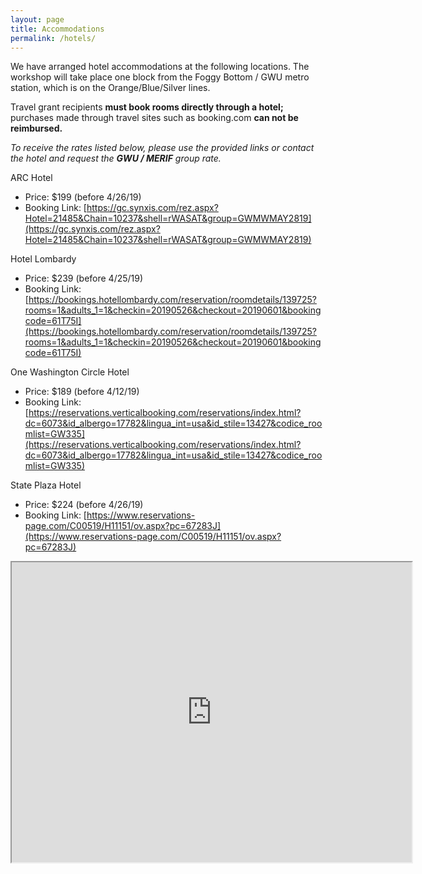 ```yaml
---
layout: page
title: Accommodations
permalink: /hotels/
---
```


We have arranged hotel accommodations at the following locations. The workshop will take place one block from the Foggy Bottom / GWU metro station, which is on the Orange/Blue/Silver lines.

Travel grant recipients **must book rooms directly through a hotel;** purchases made through travel sites such as booking.com **can not be reimbursed.**

*To receive the rates listed below, please use the provided links or contact the hotel and request the **GWU / MERIF** group rate.*

ARC Hotel
  - Price: $199 (before 4/26/19)
  - Booking Link: [https://gc.synxis.com/rez.aspx?Hotel=21485&Chain=10237&shell=rWASAT&group=GWMWMAY2819](https://gc.synxis.com/rez.aspx?Hotel=21485&Chain=10237&shell=rWASAT&group=GWMWMAY2819)

Hotel Lombardy
  - Price: $239 (before 4/25/19)
  - Booking Link: [https://bookings.hotellombardy.com/reservation/roomdetails/139725?rooms=1&adults_1=1&checkin=20190526&checkout=20190601&bookingcode=61T75I](https://bookings.hotellombardy.com/reservation/roomdetails/139725?rooms=1&adults_1=1&checkin=20190526&checkout=20190601&bookingcode=61T75I)

One Washington Circle Hotel
  - Price: $189 (before 4/12/19)
  - Booking Link: [https://reservations.verticalbooking.com/reservations/index.html?dc=6073&id_albergo=17782&lingua_int=usa&id_stile=13427&codice_roomlist=GW335](https://reservations.verticalbooking.com/reservations/index.html?dc=6073&id_albergo=17782&lingua_int=usa&id_stile=13427&codice_roomlist=GW335)

State Plaza Hotel
  - Price: $224 (before 4/26/19)
  - Booking Link: [https://www.reservations-page.com/C00519/H11151/ov.aspx?pc=67283J](https://www.reservations-page.com/C00519/H11151/ov.aspx?pc=67283J)


<iframe src="https://www.google.com/maps/d/u/0/embed?mid=1PCp6ct2YK17iXsXTkSPhjaZQYRsBR2o9" width="640" height="480"></iframe>
